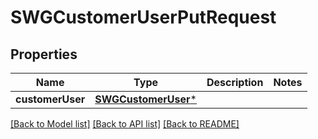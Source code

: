 # SWGCustomerUserPutRequest

## Properties
Name | Type | Description | Notes
------------ | ------------- | ------------- | -------------
**customerUser** | [**SWGCustomerUser***](SWGCustomerUser.md) |  | 

[[Back to Model list]](../README.md#documentation-for-models) [[Back to API list]](../README.md#documentation-for-api-endpoints) [[Back to README]](../README.md)


